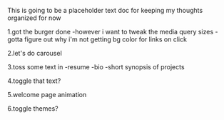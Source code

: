 This is going to be a placeholder text doc
for keeping my thoughts organized for now


1.got the burger done
-however i want to tweak the media query sizes
-gotta figure out why i'm not getting bg color for links on click

2.let's do carousel

3.toss some text in
-resume
-bio
-short synopsis of projects

4.toggle that text?

5.welcome page animation

6.toggle themes?
